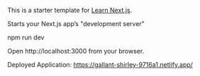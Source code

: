 This is a starter template for [Learn Next.js](https://nextjs.org/learn).

Starts your Next.js app’s "development server"

npm run dev

Open http://localhost:3000 from your browser.

Deployed Application: https://gallant-shirley-9716a1.netlify.app/
